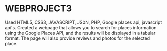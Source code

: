 # WEBPROJECT3
Used HTML5, CSS3, JAVASCRIPT, JSON, PHP, Google places api, javascript api's.
Created a webpage that allows you to search for places information using the Google Places API, and the results will be displayed in a 
tabular format.
The page will also provide reviews and photos for the selected place.
